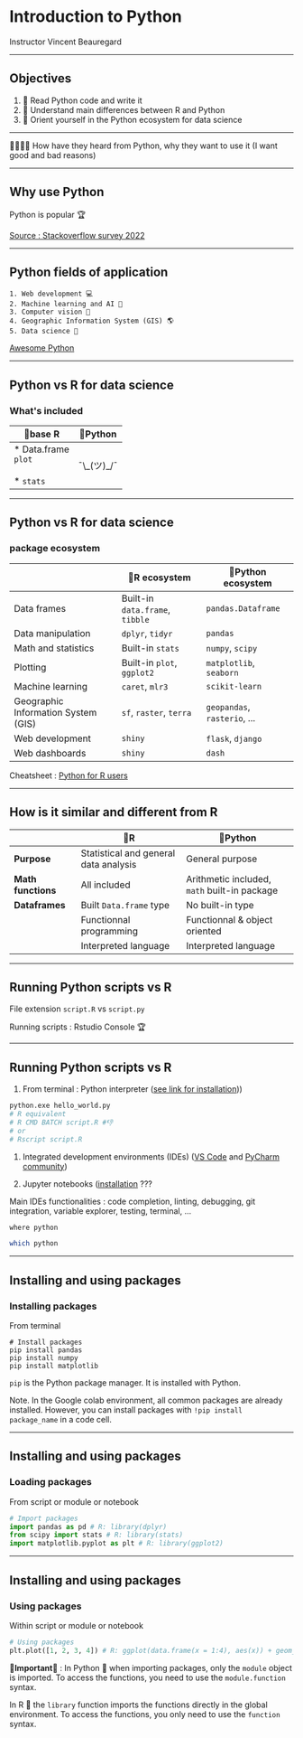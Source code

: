 # Introduction to Python

Instructor Vincent Beauregard






---

## Objectives

1. 👻 Read Python code and write it
2. 👬 Understand main differences between R and Python
3. 🧭 Orient yourself in the Python ecosystem for data science





---


🙋‍♂️🙋‍♀️ How have they heard from Python, why they want to use it (I want good and bad reasons)

---

## Why use Python

Python is popular 🏆

[Source : Stackoverflow survey 2022](https://survey.stackoverflow.co/2022/#technology-most-popular-technologies)

---

## Python fields of application
    1. Web development 💻
    2. Machine learning and AI 🧠
    3. Computer vision 👀
    4. Geographic Information System (GIS) 🌎
    5. Data science 🧪

[Awesome Python](https://awesome-python.com/#data-analysis)

---

## Python vs R for data science
### What's included
| 🔵base R | 🐍Python |
| ------- | ------- |
| * Data.frame<br /> `plot`<br /><br /> *  `stats` | ¯\\\_(ツ)_/¯ |

---

## Python vs R for data science
### package ecosystem
|| 🔵R ecosystem | 🐍Python ecosystem|
| -- | ---- | ------- |
|Data frames|Built-in `data.frame`, `tibble`|`pandas.Dataframe`|
|Data manipulation|`dplyr`, `tidyr`|`pandas`|
|Math and statistics|Built-in `stats`|`numpy`, `scipy`|
|Plotting|Built-in `plot`, `ggplot2`|`matplotlib`, `seaborn`|
|Machine learning|`caret`, `mlr3`|`scikit-learn`|
|Geographic Information System (GIS)|`sf`, `raster`, `terra`|`geopandas`, `rasterio`, ...|
|Web development|`shiny`|`flask`, `django`|
|Web dashboards|`shiny`|`dash`|

Cheatsheet : [Python for R users](https://towardsdatascience.com/cheat-sheet-for-python-dataframe-r-dataframe-syntax-conversions-450f656b44ca)

---

## How is it similar and different from R

||🔵R|🐍Python|
|--------|--------|--------|
|**Purpose**|Statistical and general data analysis|General purpose|
|**Math functions**|All included|Arithmetic included, `math` built-in package|
|**Dataframes**|Built `Data.frame` type|No built-in type|
||Functionnal programming|Functionnal & object oriented|
||Interpreted language|Interpreted language|

---

## Running Python scripts vs R

File extension `script.R` vs `script.py`

Running scripts : Rstudio Console 🏆

---

## Running Python scripts vs R

 1. From terminal : Python interpreter ([see link for installation](https://www.python.org/downloads/)))
 ```python
 python.exe hello_world.py
 # R equivalent
 # R CMD BATCH script.R #👎
 # or
 # Rscript script.R 
 ```
 1. Integrated development environments (IDEs) ([VS Code](https://code.visualstudio.com/) and [PyCharm community](https://www.jetbrains.com/pycharm/download/#section=windows))

 2. Jupyter notebooks ([installation](https://jupyter.org/install)
???

Main IDEs functionalities : code completion, linting, debugging, git integration, variable explorer, testing, terminal, ...

```cmd
where python
```
```sh
which python
```

---

## Installing and using packages

### Installing packages

From terminal
```shell
# Install packages
pip install pandas
pip install numpy
pip install matplotlib
```

`pip` is the Python package manager. It is installed with Python.

Note. In the Google colab environment, all common packages are already installed. However, you can install packages with `!pip install package_name` in a code cell.

---
## Installing and using packages

### Loading packages

From script or module or notebook
```python
# Import packages
import pandas as pd # R: library(dplyr)
from scipy import stats # R: library(stats)
import matplotlib.pyplot as plt # R: library(ggplot2)
```

---

## Installing and using packages

### Using packages

Within script or module or notebook
```python
# Using packages
plt.plot([1, 2, 3, 4]) # R: ggplot(data.frame(x = 1:4), aes(x)) + geom_line()
```

**🚨Important🚨** :
In Python 🐍 when importing packages, only the `module` object is imported. To access the functions, you need to use the `module.function` syntax.

In R 🔵 the `library` function imports the functions directly in the global environment. To access the functions, you only need to use the `function` syntax.